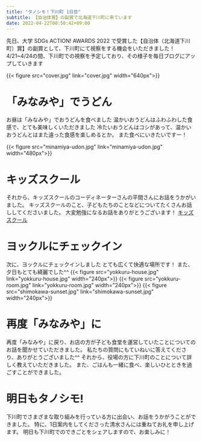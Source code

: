 ```yaml
---
title: "タノシモ！下川町 1日目"
subtitle: 【自治体賞】の副賞で北海道下川町に来ています
date: 2022-04-22T00:50:42+09:00
---
```

先日、大学 SDGs ACTION! AWARDS 2022 で受賞した【自治体（北海道下川町）賞】の副賞として、下川町にて視察をする機会をいただきました！
4/21~4/24の間、下川町での視察を予定しており、その様子を毎日ブログにアップしていきます
<!--more-->
{{< figure src="cover.jpg" link="cover.jpg" width="640px">}}

# 「みなみや」でうどん
お昼は「みなみや」でおうどんを食べました
温かいおうどんはふわふわした食感で、とても美味しくいただきました
冷たいおうどんはコシがあって、温かいおうどんとはまた違った食感を楽しめるとか。
また食べにいきたいですー！

{{< figure src="minamiya-udon.jpg" link="minamiya-udon.jpg" width="480px">}}

# キッズスクール
それから、キッズスクールのコーディネーターさんの平間さんにお話をうかがいました。
キッズスクールのこと、子どもたちのことなどについてたくさんお話ししてくださいました。
大変勉強になるお話をありがとうございます！
[キッズスクール](https://shimokawa-town.note.jp/n/nc2f63ffaeb6b)

# ヨックルにチェックイン
次に、ヨックルにチェックインしました
とても広くて快適な場所です！
また、夕日もとても綺麗でした^^
{{< figure src="yokkuru-house.jpg" link="yokkuru-house.jpg" width="240px">}}
{{< figure src="yokkuru-room.jpg" link="yokkuru-room.jpg" width="240px">}}
{{< figure src="shimokawa-sunset.jpg" link="shimokawa-sunset.jpg" width="240px">}}

# 再度「みなみや」に
再度「みなみや」に戻り、お店の方が子ども食堂を運営していたことについてのお話を聞かせていただきました。
私たちの質問にもていねいに答えてくださり、ありがとうございました^^
それから、役場の方に下川町のことについて詳しく教えていただきました。
また、ごはんも一緒に食べ、楽しいひとときを過ごすことができました。

# 明日もタノシモ!
下川町でさまざまな取り組みを行っている方に出会い、お話をうかがうことができました。
特に、1日案内をしてくださった清水さんには重ねてお礼を申し上げます。
明日も下川町でのできごとをシェアしますので、お楽しみに！ 
